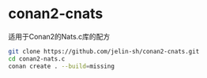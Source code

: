 # conan2-cnats

适用于Conan2的Nats.c库的配方

```bash
git clone https://github.com/jelin-sh/conan2-cnats.git
cd conan2-nats.c
conan create . --build=missing
```

